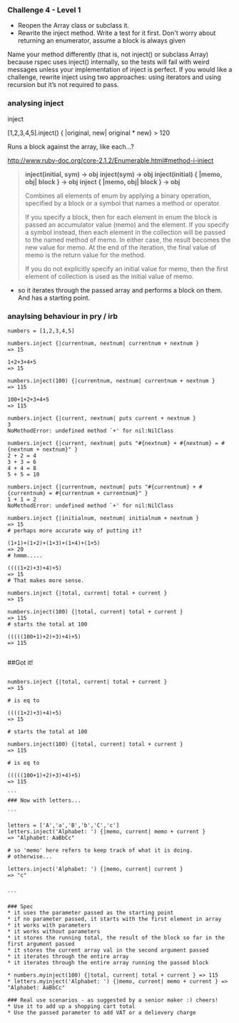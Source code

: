 ### Challenge 4 - Level 1
* Reopen the Array class or subclass it.
* Rewrite the inject method. Write a test for it first. Don't worry about returning an enumerator, assume a block is always given

Name your method differently (that is, not inject() or subclass Array) because rspec uses inject() internally, so the tests will fail with weird messages unless your implementation of inject is perfect.
If you would like a challenge, rewrite inject using two approaches: using iterators and using recursion but it’s not required to pass.


### analysing inject
inject

[1,2,3,4,5].inject() { |original, new| original * new} > 120

Runs a block against the array, like each...?

http://www.ruby-doc.org/core-2.1.2/Enumerable.html#method-i-inject

> **inject(initial, sym) → obj**
> **inject(sym) → obj**
> **inject(initial) { |memo, obj| block } → obj**
> **inject { |memo, obj| block } → obj**
>
> Combines all elements of enum by applying a binary operation, specified by a block or a symbol that names a method or operator.
>
> If you specify a block, then for each element in enum the block is passed an accumulator value (memo) and the element. If you specify a symbol instead, then each element in the collection will be passed to the named method of memo. In either case, the result becomes the new value for memo. At the end of the iteration, the final value of memo is the return value for the method.
>
> If you do not explicitly specify an initial value for memo, then the first element of collection is used as the initial value of memo.

* so it iterates through the passed array and performs a block on them. And has a starting point.

### anaylsing behaviour in pry / irb
```````
numbers = [1,2,3,4,5]

numbers.inject {|currentnum, nextnum| currentnum + nextnum }
=> 15

1+2+3+4+5
=> 15

numbers.inject(100) {|currentnum, nextnum| currentnum + nextnum }
=> 115

100+1+2+3+4+5
=> 115

numbers.inject {|current, nextnum| puts current + nextnum }
3
NoMethodError: undefined method `+' for nil:NilClass

numbers.inject {|current, nextnum| puts "#{nextnum} + #{nextnum} = #{nextnum + nextnum}" }
2 + 2 = 4
3 + 3 = 6
4 + 4 = 8
5 + 5 = 10

numbers.inject {|currentnum, nextnum| puts "#{currentnum} + #{currentnum} = #{currentnum + currentnum}" }
1 + 1 = 2
NoMethodError: undefined method `+' for nil:NilClass

numbers.inject {|initialnum, nextnum| initialnum + nextnum }
=> 15
# perhaps more accurate way of putting it?

(1+1)+(1+2)+(1+3)+(1+4)+(1+5)
=> 20
# hmmm.....

((((1+2)+3)+4)+5)
=> 15
# That makes more sense.

numbers.inject {|total, current| total + current }
=> 15

numbers.inject(100) {|total, current| total + current }
=> 115
# starts the total at 100

(((((100+1)+2)+3)+4)+5)
=> 115


```````

##Got it!
````

numbers.inject {|total, current| total + current }
=> 15

# is eq to

((((1+2)+3)+4)+5)
=> 15

# starts the total at 100

numbers.inject(100) {|total, current| total + current }
=> 115

# is eq to

(((((100+1)+2)+3)+4)+5)
=> 115

```
### Now with letters...

```

letters = ['A','a','B','b','C','c']
letters.inject('Alphabet: ') {|memo, current| memo + current }
=> "Alphabet: AaBbCc"

# so 'memo' here refers to keep track of what it is doing.
# otherwise...

letters.inject('Alphabet: ') {|memo, current| current }
=> "c"


```

### Spec
* it uses the parameter passed as the starting point
* if no parameter passed, it starts with the first element in array
* it works with parameters
* it works without parameters
* it stores the running total, the result of the block so far in the first argument passed
* it stores the current array val in the second argument passed
* it iterates through the entire array
* it iterates through the entire array running the passed block

* numbers.myinject(100) {|total, current| total + current } => 115
* letters.myinject('Alphabet: ') {|memo, current| memo + current } => "Alphabet: AaBbCc"

### Real use scenarios - as suggested by a senior maker :) cheers!
* Use it to add up a shopping cart total
* Use the passed parameter to add VAT or a delievery charge
